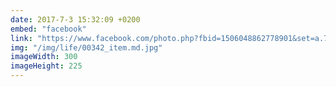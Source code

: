 ```yaml
---
date: 2017-7-3 15:32:09 +0200
embed: "facebook"
link: "https://www.facebook.com/photo.php?fbid=1506048862778901&set=a.701493279901134.1073741827.100001214048479&type=3&theater"
img: "/img/life/00342_item.md.jpg"
imageWidth: 300
imageHeight: 225
---
```

